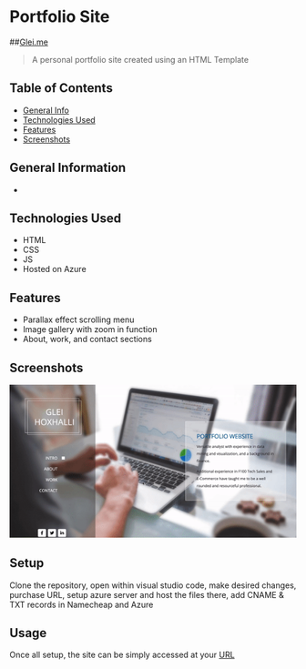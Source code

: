 # Portfolio Site
##[Glei.me](https://www.glei.me/)
> A personal portfolio site created using an HTML Template


## Table of Contents
* [General Info](#general-information)
* [Technologies Used](#technologies-used)
* [Features](#features)
* [Screenshots](#screenshots)
<!-- * [License](#license) -->


## General Information
- 
<!-- You don't have to answer all the questions - just the ones relevant to your project. -->


## Technologies Used
- HTML
- CSS
- JS
- Hosted on Azure


## Features
- Parallax effect scrolling menu
- Image gallery with zoom in function
- About, work, and contact sections


## Screenshots
![Scroll](https://github.com/Glei-H/portfolio_site/blob/main/Scroll-thru.gif)
<!-- If you have screenshots you'd like to share, include them here. -->


## Setup
Clone the repository, open within visual studio code, make desired changes, purchase URL, setup azure server and host the files there, add CNAME & TXT records in Namecheap and Azure 


## Usage
Once all setup, the site can be simply accessed at your [URL](https://www.glei.me/)
